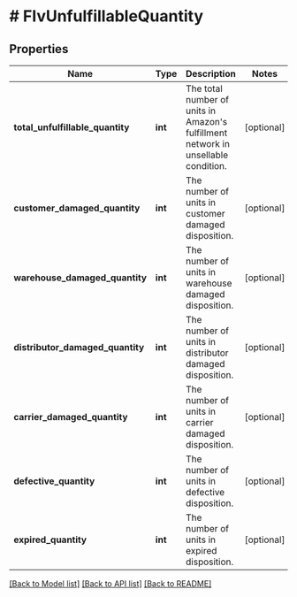 # # FIvUnfulfillableQuantity

## Properties

Name | Type | Description | Notes
------------ | ------------- | ------------- | -------------
**total_unfulfillable_quantity** | **int** | The total number of units in Amazon&#39;s fulfillment network in unsellable condition. | [optional]
**customer_damaged_quantity** | **int** | The number of units in customer damaged disposition. | [optional]
**warehouse_damaged_quantity** | **int** | The number of units in warehouse damaged disposition. | [optional]
**distributor_damaged_quantity** | **int** | The number of units in distributor damaged disposition. | [optional]
**carrier_damaged_quantity** | **int** | The number of units in carrier damaged disposition. | [optional]
**defective_quantity** | **int** | The number of units in defective disposition. | [optional]
**expired_quantity** | **int** | The number of units in expired disposition. | [optional]

[[Back to Model list]](../../README.md#models) [[Back to API list]](../../README.md#endpoints) [[Back to README]](../../README.md)
